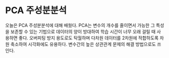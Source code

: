 # PCA 주성분분석
오늘은 PCA 주성분분석에 대해 배웠다. PCA는 변수의 개수를 줄이면서 가능한 그 특성을 보존할 수 있는 기법으로
데이터의 양이 방대하여 학습 시간이 너무 오래 걸릴 때 사용하면 좋다. 오버피팅 방지 용도로도 탁월하며
다차원 데이터를 2차원에 적합하도록 차원 축소하여 시각화에도 유용하다. 변수간의 높은 상관관계 문제의 해결
방법으로도 쓰인다.
